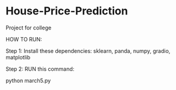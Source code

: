 # House-Price-Prediction
Project for college

HOW TO RUN:

Step 1:
 Install these dependencies: sklearn, panda, numpy, gradio, matplotlib

Step 2:
RUN this command:

python march5.py
